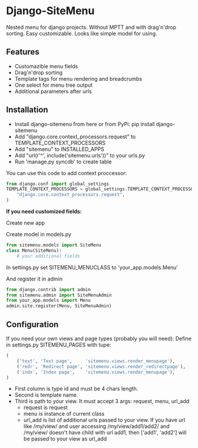 Django-SiteMenu
===============

Nested menu for django projects. Without MPTT and with drag'n'drop sorting.
Easy customizable. Looks like simple model for using.

Features
--------
- Customazible menu fields
- Drag'n'drop sorting
- Template tags for menu rendering and breadcrumbs
- One select for menu tree output
- Additional parameters after urls

Installation
------------
- Install django-sitemenu from here or from PyPi: pip install django-sitemenu
- Add "django.core.context_processors.request" to TEMPLATE_CONTEXT_PROCESSORS
- Add "sitemenu" to INSTALLED_APPS
- Add "url(r'^', include('sitemenu.urls'))" to your urls.py
- Run 'manage.py syncdb' to create table

You can use this code to add context proccessor:

```python
from django.conf import global_settings
TEMPLATE_CONTEXT_PROCESSORS = global_settings.TEMPLATE_CONTEXT_PROCESSORS + (
    "django.core.context_processors.request",
)
```

__If you need customized fields:__

Create new app

Create model in models.py

```python
from sitemenu.models import SiteMenu
class Menu(SiteMenu):
    # your additional fields
```
In settings.py set SITEMENU_MENUCLASS to 'your_app.models.Menu'

And register it in admin

```python
from django.contrib import admin
from sitemenu.admin import SiteMenuAdmin
from your_app.models import Menu
admin.site.register(Menu, SiteMenuAdmin)
```

Configuration
-------------
If you need your own views and page types (probably you will need):
Define in settings.py SITEMENU_PAGES with tupe:

```python
(
    ('text', 'Text page',     'sitemenu.views.render_menupage'),
    ('redr', 'Redirect page', 'sitemenu.views.render_redirectpage'),
    ('indx', 'Index page',    'sitemenu.views.render_menupage'),
)
```

- First column is type id and must be 4 chars length.
- Second is template name.
- Third is path to your view. It must accept 3 args: request, menu, url_add
  - request is request
  - menu is instance of current class
  - url_add is list of additional urls passed to your view. If you have url like /my/view/ and user accessing /my/view/add1/add2/ and /my/view/ doesn't have child with url add1, then ['add1', 'add2'] will be passed to your view as url_add
